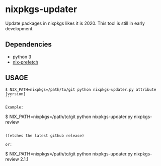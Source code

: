 # nixpkgs-updater

Update packages in nixpkgs likes it is 2020.
This tool is still in early development.

## Dependencies

- python 3
- [nix-prefetch](https://github.com/msteen/nix-prefetch/)

## USAGE

````
$ NIX_PATH=nixpkgs=/path/to/git python nixpkgs-updater.py attribute [version]
```

Example:

````
$ NIX_PATH=nixpkgs=/path/to/git python nixpkgs-updater.py nixpkgs-review
```

(fetches the latest github release)

or:

```
$ NIX_PATH=nixpkgs=/path/to/git python nixpkgs-updater.py nixpkgs-review 2.1.1
```
